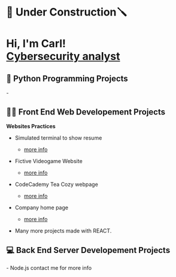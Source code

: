 <h1> 🔨 Under Construction🪛 </h1>

<h1>Hi, I'm Carl! <br/><a href="https://github.com/KarlosIII">Cybersecurity analyst</a>

<h2>🐍 Python Programming Projects</h2>
-

<h2>👨‍💻 Front End Web Developement Projects</h2>
<b>Websites Practices</b>

- Simulated terminal to show resume
  - <a href=https://github.com/KarlosIII/TerminalResume> more info </a>

- Fictive Videogame Website
  - <a href=https://github.com/KarlosIII/Club-Website/tree/main> more info </a>

- CodeCademy Tea Cozy webpage
  - <a href=https://github.com/KarlosIII/Tea-Cozy> more info </a>

- Company home page
  - <a href=https://github.com/KarlosIII/Compagny-Home-Page> more info </a>

- Many more projects made with REACT.

<h2>💻 Back End Server Developement Projects </h2>
- Node.js contact me for more info



